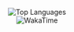 <p align="center">
<img alt="Top Languages" src="https://github-readme-stats.vercel.app/api/top-langs/?username=FelixLosada&layout=compact&hide_border=true&theme=dark">
 <br/>
<img alt="WakaTime" src="https://github-readme-stats.vercel.app/api/wakatime?username=@felix360&layout=compact&custom_title=My%20Week&hide_border=true&theme=dark"/>
 <br/><br/>
</p>
